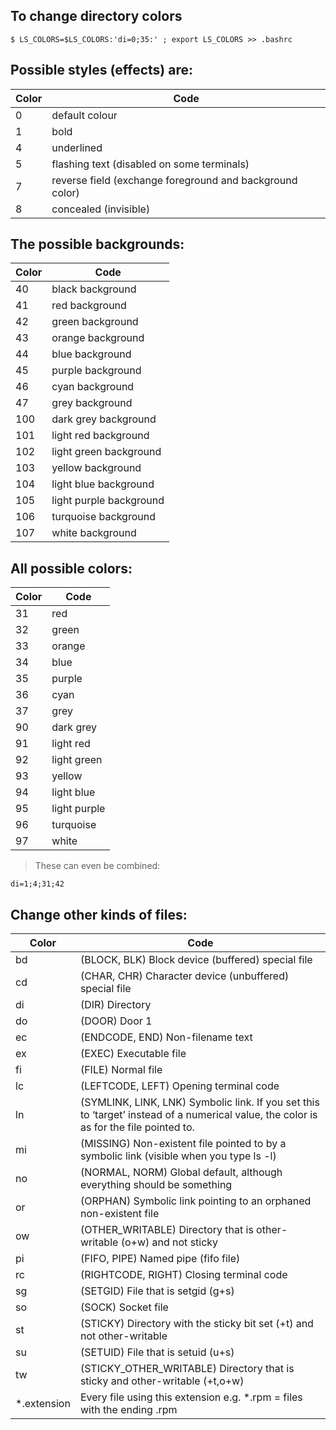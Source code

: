 ## To change directory colors
`$ LS_COLORS=$LS_COLORS:'di=0;35:' ; export LS_COLORS >> .bashrc`

## Possible styles (effects) are:

| Color         | Code
|---------------|--------------
| 0             | default colour
| 1             | bold
| 4             | underlined
| 5             | flashing text (disabled on some terminals)
| 7             | reverse field (exchange foreground and background color)
| 8             | concealed (invisible)

## The possible backgrounds:

| Color         | Code
|---------------|--------------
| 40            | black background
| 41            | red background
| 42            | green background
| 43            | orange background
| 44            | blue background
| 45            | purple background
| 46            | cyan background
| 47            | grey background
| 100           | dark grey background
| 101           | light red background
| 102           | light green background
| 103           | yellow background
| 104           | light blue background
| 105           | light purple background
| 106           | turquoise background
| 107           | white background

## All possible colors:
| Color         | Code
|---------------|--------------
| 31            | red
| 32            | green
| 33            | orange
| 34            | blue
| 35            | purple
| 36            | cyan
| 37            | grey
| 90            | dark grey
| 91            | light red
| 92            | light green
| 93            | yellow
| 94            | light blue
| 95            | light purple
| 96            | turquoise
| 97            | white

> These can even be combined: 

  `di=1;4;31;42`

## Change other kinds of files:

| Color         | Code
|---------------|--------------
| bd            | (BLOCK, BLK) Block device (buffered) special file
| cd            | (CHAR, CHR) Character device (unbuffered) special file
| di            | (DIR) Directory
| do            | (DOOR) Door 1
| ec            | (ENDCODE, END) Non-filename text
| ex            | (EXEC) Executable file
| fi            | (FILE) Normal file
| lc            | (LEFTCODE, LEFT) Opening terminal code
| ln            | (SYMLINK, LINK, LNK) Symbolic link. If you set this to ‘target’ instead of a numerical value, the color is as for the file pointed to.
| mi            | (MISSING) Non-existent file pointed to by a symbolic link (visible when you type ls -l)
| no            | (NORMAL, NORM) Global default, although everything should be something
| or            | (ORPHAN) Symbolic link pointing to an orphaned non-existent file
| ow            | (OTHER\_WRITABLE) Directory that is other-writable (o+w) and not sticky
| pi            | (FIFO, PIPE) Named pipe (fifo file)
| rc            | (RIGHTCODE, RIGHT) Closing terminal code
| sg            | (SETGID) File that is setgid (g+s)
| so            | (SOCK) Socket file
| st            | (STICKY) Directory with the sticky bit set (+t) and not other-writable
| su            | (SETUID) File that is setuid (u+s)
| tw            | (STICKY\_OTHER\_WRITABLE) Directory that is sticky and other-writable (+t,o+w)
| \*.extension  | Every file using this extension e.g. \*.rpm = files with the ending .rpm
